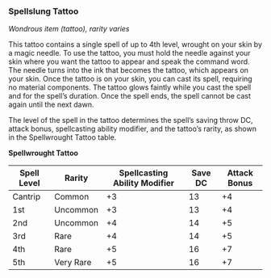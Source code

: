 ### Spellslung Tattoo
*Wondrous item (tattoo), rarity varies*

This tattoo contains a single spell of up to 4th level, wrought on your skin by a magic needle. To use the tattoo, you must hold the needle against your skin where you want the tattoo to appear and speak the command word. The needle turns into the ink that becomes the tattoo, which appears on your skin. Once the tattoo is on your skin, you can cast its spell, requiring no material components. The tattoo glows faintly while you cast the spell and for the spell’s duration. Once the spell ends, the spell cannot be cast again until the next dawn.

The level of the spell in the tattoo determines the spell’s saving throw DC, attack bonus, spellcasting ability modifier, and the tattoo’s rarity, as shown in the Spellwrought Tattoo table.

**Spellwrought Tattoo**

Spell Level | Rarity   | Spellcasting Ability Modifier | Save DC | Attack Bonus
----------- | -------- | ----------------------------- | ------- | ------------
Cantrip     | Common   | +3 | 13 | +4
1st         | Uncommon | +3 | 13 | +4
2nd         | Uncommon | +4 | 14 | +5
3rd         | Rare     | +4 | 14 | +5
4th         | Rare     | +5 | 16 | +7
5th         | Very Rare| +5 | 16 | +7
